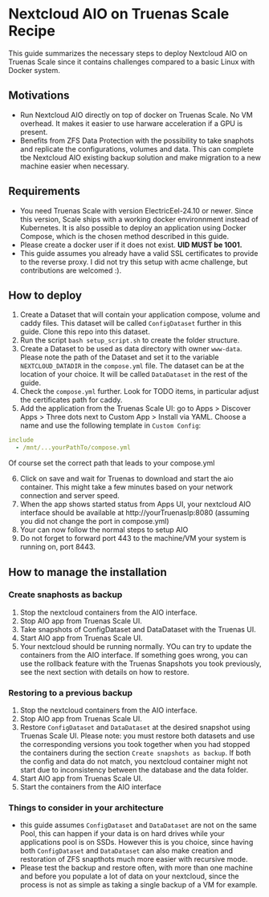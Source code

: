 # Nextcloud AIO on Truenas Scale Recipe

This guide summarizes the necessary steps to deploy Nextcloud AIO on Truenas Scale since it contains challenges compared to a basic Linux with Docker system.

## Motivations

  - Run Nextcloud AIO directly on top of docker on Truenas Scale. No VM overhead.  It makes it easier to use harware acceleration if a GPU is present.
  - Benefits from ZFS Data Protection with the possibility to take snaphots and replicate the configurations, volumes and data. This can complete tbe Nextcloud AIO existing backup solution and make migration to a new machine easier when necessary.

## Requirements

  - You need Truenas Scale with version ElectricEel-24.10 or newer. Since this version, Scale ships with a working docker environnment instead of Kubernetes. It is also possible to deploy an application using Docker Compose, which is the chosen method described in this guide.
  - Please create a docker user if it does not exist. **UID MUST be 1001.**
  - This guide assumes you already have a valid SSL certificates to provide to the reverse proxy. I did not try this setup with acme challenge, but contributions are welcomed :).

## How to deploy

  1. Create a Dataset that will contain your application compose, volume and caddy files. This dataset will be called `ConfigDataset` further in this guide. Clone this repo into this dataset.
  2. Run the script `bash setup_script.sh` to create the folder structure.
  3. Create a Dataset to be used as data directory with owner `www-data`. Please note the path of the Dataset and set it to the variable `NEXTCLOUD_DATADIR` in the `compose.yml` file. The dataset can be at the location of your choice. It will be called `DataDataset` in the rest of the guide.
  4. Check the `compose.yml` further. Look for TODO items, in particular adjust the certificates path for caddy.
  5. Add the application from the Truenas Scale UI: go to Apps > Discover Apps > Three dots next to Custom App > Install via YAML. Choose a name and use the following template in `Custom Config`:
  ```yaml
  include
    - /mnt/...yourPathTo/compose.yml
  ```
  Of course set the correct path that leads to your compose.yml

  6. Click on save and wait for Truenas to download and start the aio container. This might take a few minutes based on your network connection and server speed.
  7. When the app shows started status from Apps UI, your nextcloud AIO interface should be available at http://yourTruenasIp:8080 (assuming you did not change the port in compose.yml)
  8. Your can now follow the normal steps to setup AIO
  9. Do not forget to forward port 443 to the machine/VM your system is running on, port 8443. 

## How to manage the installation

### Create snaphosts as backup

  1. Stop the nextcloud containers from the AIO interface.
  2. Stop AIO app from Truenas Scale UI.
  3. Take snapshots of ConfigDataset and DataDataset with the Truenas UI.
  4. Start AIO app from Truenas Scale UI.
  5. Your nextcloud should be running normally. YOu can try to update the containers from the AIO interface. If something goes wrong, you can use the rollback feature with the Truenas Snapshots you took previously, see the next section with details on how to restore.

### Restoring to a previous backup ###

  1. Stop the nextcloud containers from the AIO interface.
  2. Stop AIO app from Truenas Scale UI.
  3. Restore `ConfigDataset` and `DataDataset` at the desired snapshot using Truenas Scale UI. Please note: you must restore both datasets and use the corresponding versions you took together when you had stopped the containers during the section `Create snapshots as backup`. If both the config and data do not match, you nextcloud container might not start due to inconsistency between the database and the data folder.
  4. Start AIO app from Truenas Scale UI.
  5. Start the containers from the AIO interface

### Things to consider in your architecture

 - this guide assumes `ConfigDataset` and `DataDataset` are not on the same Pool, this can happen if your data is on hard drives while your applications pool is on SSDs. However this is you choice, since having both `ConfigDataset` and `DataDataset` can also make creation and restoration of ZFS snapthots much more easier with recursive mode.
 - Please test the backup and restore often, with more than one machine and before you populate a lot of data on your nextcloud, since the process is not as simple as taking a single backup of a VM for example.
